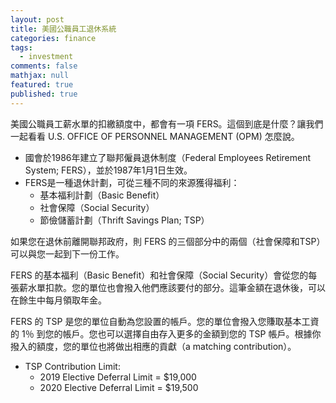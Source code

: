 ```yaml
---
layout: post
title: 美國公職員工退休系統
categories: finance
tags: 
  - investment
comments: false
mathjax: null
featured: true
published: true
---
```


美國公職員工薪水單的扣繳額度中，都會有一項 FERS。這個到底是什麼？讓我們一起看看 U.S. OFFICE OF PERSONNEL MANAGEMENT (OPM) 怎麼說。

* 國會於1986年建立了聯邦僱員退休制度（Federal Employees Retirement System; FERS），並於1987年1月1日生效。
* FERS是一種退休計劃，可從三種不同的來源獲得福利：
    + 基本福利計劃（Basic Benefit）
    + 社會保障（Social Security）
    + 節儉儲蓄計劃（Thrift Savings Plan; TSP）

如果您在退休前離開聯邦政府，則 FERS 的三個部分中的兩個（社會保障和TSP）可以與您一起到下一份工作。 

FERS 的基本福利（Basic Benefit）和社會保障（Social Security）會從您的每張薪水單扣款。您的單位也會撥入他們應該要付的部分。這筆金額在退休後，可以在餘生中每月領取年金。

FERS 的 TSP 是您的單位自動為您設置的帳戶。您的單位會撥入您賺取基本工資的 1％ 到您的帳戶。您也可以選擇自由存入更多的金額到您的 TSP 帳戶。根據你撥入的額度，您的單位也將做出相應的貢獻（a matching contribution）。

* TSP Contribution Limit: 
    + 2019 Elective Deferral Limit = $19,000
    + 2020 Elective Deferral Limit = $19,500
    
